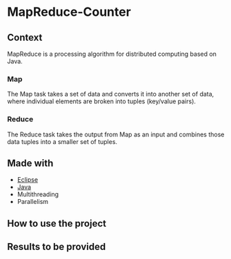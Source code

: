 # MapReduce-Counter
## Context
MapReduce is a processing algorithm for distributed computing based on Java. 
### Map
The Map task takes a set of data and converts it into another set of data, where individual elements are broken into tuples (key/value pairs).

### Reduce
The Reduce task takes the output from Map as an input and combines those data tuples into a smaller set of tuples.
## Made with
- [Eclipse](https://www.eclipse.org/)
- [Java](https://www.java.com/fr/)
- Multithreading 
- Parallelism

## How to use the project 

## Results to be provided 